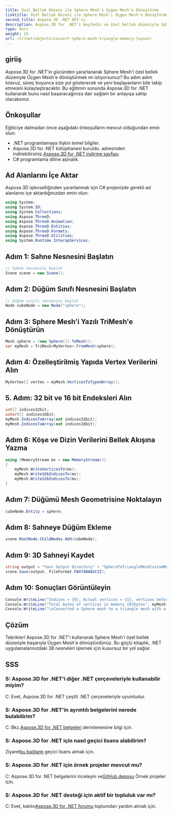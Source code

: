 ```yaml
---
title: Özel Bellek Düzeni ile Sphere Mesh'i Üçgen Mesh'e Dönüştürme
linktitle: Özel Bellek Düzeni ile Sphere Mesh'i Üçgen Mesh'e Dönüştürme
second_title: Aspose.3D .NET API'si
description: Aspose.3D for .NET'i keşfedin ve özel bellek düzeniyle Sphere Mesh'i zahmetsizce Triangle Mesh'e dönüştürün. Sorunsuz entegrasyon için adım adım kılavuzumuzu izleyin.
type: docs
weight: 15
url: /tr/net/objects/convert-sphere-mesh-triangle-memory-layout/
---
```

## giriiş
Aspose.3D for .NET'in gücünden yararlanarak Sphere Mesh'i özel bellek düzeniyle Üçgen Mesh'e dönüştürmek mi istiyorsunuz? Bu adım adım kılavuz, süreç boyunca size yol gösterecek ve yeni başlayanların bile takip etmesini kolaylaştıracaktır. Bu eğitimin sonunda Aspose.3D for .NET kullanarak bunu nasıl başaracağınıza dair sağlam bir anlayışa sahip olacaksınız.
## Önkoşullar
Eğiticiye dalmadan önce aşağıdaki önkoşulların mevcut olduğundan emin olun:
- .NET programlamaya ilişkin temel bilgiler.
-  Aspose.3D for .NET kütüphanesi kuruldu. adresinden indirebilirsiniz.[Aspose.3D for .NET indirme sayfası](https://releases.aspose.com/3d/net/).
- C# programlama diline aşinalık.
## Ad Alanlarını İçe Aktar
Aspose.3D işlevselliğinden yararlanmak için C# projenizde gerekli ad alanlarını içe aktardığınızdan emin olun:
```csharp
using System;
using System.IO;
using System.Collections;
using Aspose.ThreeD;
using Aspose.ThreeD.Animation;
using Aspose.ThreeD.Entities;
using Aspose.ThreeD.Formats;
using Aspose.ThreeD.Utilities;
using System.Runtime.InteropServices;
```
## Adım 1: Sahne Nesnesini Başlatın
```csharp
// Sahne nesnesini başlat
Scene scene = new Scene();
```
## Adım 2: Düğüm Sınıfı Nesnesini Başlatın
```csharp
// Düğüm sınıfı nesnesini başlat
Node cubeNode = new Node("sphere");
```
## Adım 3: Sphere Mesh'i Yazılı TriMesh'e Dönüştürün
```csharp
Mesh sphere = (new Sphere()).ToMesh();
var myMesh = TriMesh<MyVertex>.FromMesh(sphere);
```
## Adım 4: Özelleştirilmiş Yapıda Vertex Verilerini Alın
```csharp
MyVertex[] vertex = myMesh.VerticesToTypedArray();
```
## 5. Adım: 32 bit ve 16 bit Endeksleri Alın
```csharp
int[] indices32bit;
ushort[] indices16bit;
myMesh.IndicesToArray(out indices32bit);
myMesh.IndicesToArray(out indices16bit);
```
## Adım 6: Köşe ve Dizin Verilerini Bellek Akışına Yazma
```csharp
using (MemoryStream ms = new MemoryStream())
{
    myMesh.WriteVerticesTo(ms);
    myMesh.Write16bIndicesTo(ms);
    myMesh.Write32bIndicesTo(ms);
}
```
## Adım 7: Düğümü Mesh Geometrisine Noktalayın
```csharp
cubeNode.Entity = sphere;
```
## Adım 8: Sahneye Düğüm Ekleme
```csharp
scene.RootNode.ChildNodes.Add(cubeNode);
```
## Adım 9: 3D Sahneyi Kaydet
```csharp
string output = "Your Output Directory" + "SphereToTriangleMeshCustomMemoryLayoutScene.fbx";
scene.Save(output, FileFormat.FBX7400ASCII);
```
## Adım 10: Sonuçları Görüntüleyin
```csharp
Console.WriteLine("Indices = {0}, Actual vertices = {1}, vertices before merging = {2}", myMesh.IndicesCount, myMesh.VerticesCount, myMesh.UnmergedVerticesCount);
Console.WriteLine("Total bytes of vertices in memory {0}bytes", myMesh.VerticesSizeInBytes);
Console.WriteLine("\nConverted a Sphere mesh to a triangle mesh with a custom memory layout of the vertex successfully.\nFile saved at " + output);
```
## Çözüm
Tebrikler! Aspose.3D for .NET'i kullanarak Sphere Mesh'i özel bellek düzeniyle başarıyla Üçgen Mesh'e dönüştürdünüz. Bu güçlü kitaplık, .NET uygulamalarınızdaki 3B nesneleri işlemek için kusursuz bir yol sağlar.
## SSS
### S: Aspose.3D for .NET'i diğer .NET çerçeveleriyle kullanabilir miyim?
C: Evet, Aspose.3D for .NET çeşitli .NET çerçeveleriyle uyumludur.
### S: Aspose.3D for .NET'in ayrıntılı belgelerini nerede bulabilirim?
 C: Bkz.[Aspose.3D for .NET belgeleri](https://reference.aspose.com/3d/net/) derinlemesine bilgi için.
### S: Aspose.3D for .NET için nasıl geçici lisans alabilirim?
 Ziyaret[bu bağlantı](https://purchase.aspose.com/temporary-license/) geçici lisans almak için.
### S: Aspose.3D for .NET için örnek projeler mevcut mu?
 C: Aspose.3D for .NET belgelerini inceleyin ve[GitHub deposu](https://github.com/aspose-3d/Aspose.3D-for-.NET) Örnek projeler için.
### S: Aspose.3D for .NET desteği için aktif bir topluluk var mı?
 C: Evet, katılın[Aspose.3D for .NET forumu](https://forum.aspose.com/c/3d/18) toplumdan yardım almak için.
